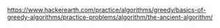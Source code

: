 https://www.hackerearth.com/practice/algorithms/greedy/basics-of-greedy-algorithms/practice-problems/algorithm/the-ancient-algorithm/
